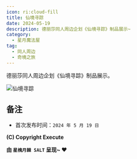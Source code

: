 ```yaml
---
icon: ri:cloud-fill
title: 仙境寻踪
date: 2024-05-19
description: 德丽莎同人周边企划《仙境寻踪》制品展示~
category:
  - 星月魔法屋
tag:
  - 同人周边
  - 奇境之旅
---
```


德丽莎同人周边企划《仙境寻踪》制品展示。

<!-- more -->

![仙境寻踪](https://cdn.jsdelivr.net/gh/saltapocalypse/CDN/SALT/pages/cabinet/2405-Wonderland.png "仙境寻踪 宣图")

## 备注

- 首次发布时间：`2024 年 5 月 19 日`

**(C) Copyright Execute**

**由 `星槐月棘 SALT` 呈现~ :heart:**